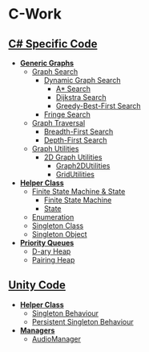 # C-Work
## [C# Specific Code](CSharpProjectUnity/Assets/_src%20C%23)
- [**Generic Graphs**](CSharpProjectUnity/Assets/_src%20C%23/Generic%20Graphs)
    - [Graph Search](CSharpProjectUnity/Assets/_src%20C%23/Generic%20Graphs/Graph%20Search)
        - [Dynamic Graph Search](CSharpProjectUnity/Assets/_src%20C%23/Generic%20Graphs/Graph%20Search/Dynamic%20Graph%20Searcher%20Algorithms/)
            - [A* Search](CSharpProjectUnity/Assets/_src%20C%23/Generic%20Graphs/Graph%20Search/Dynamic%20Graph%20Searcher%20Algorithms/AStarSearch.cs)
            - [Dijkstra Search](CSharpProjectUnity/Assets/_src%20C%23/Generic%20Graphs/Graph%20Search/Dynamic%20Graph%20Searcher%20Algorithms/DijkstraSearch.cs)
            - [Greedy-Best-First Search](CSharpProjectUnity/Assets/_src%20C%23/Generic%20Graphs/Graph%20Search/Dynamic%20Graph%20Searcher%20Algorithms/GreedyBestFirstSearch.cs)
        - [Fringe Search](CSharpProjectUnity/Assets/_src%20C%23/Generic%20Graphs/Graph%20Search/FringeSearch.cs)
    - [Graph Traversal](CSharpProjectUnity/Assets/_src%20C%23/Generic%20Graphs/Graph%20Traversal)
        - [Breadth-First Search](CSharpProjectUnity/Assets/_src%20C%23/Generic%20Graphs/Graph%20Traversal/BreadthFirstSearch.cs)
        - [Depth-First Search](CSharpProjectUnity/Assets/_src%20C%23/Generic%20Graphs/Graph%20Traversal/DepthFirstSearch.cs)
    - [Graph Utilities]()
        - [2D Graph Utilities](CSharpProjectUnity/Assets/_src%20C%23/Generic%20Graphs/Graph%20Utilities/2D%20Graphs)
            - [Graph2DUtilities](CSharpProjectUnity/Assets/_src%20C%23/Generic%20Graphs/Graph%20Utilities/2D%20Graphs/Graph2DUtilities.cs)
            - [GridUtilities](CSharpProjectUnity/Assets/_src%20C%23/Generic%20Graphs/Graph%20Utilities/2D%20Graphs/GridUtilities.cs)
- [**Helper Class**](CSharpProjectUnity/Assets/_src%20C%23/Helper%20Classes)
    - [Finite State Machine & State](CSharpProjectUnity/Assets/_src%20C%23/Helper%20Classes/Finite%20State%20Machine)
        - [Finite State Machine](CSharpProjectUnity/Assets/_src%20C%23/Helper%20Classes/Finite%20State%20Machine/FiniteStateMachine.cs)
        - [State](CSharpProjectUnity/Assets/_src%20C%23/Helper%20Classes/Finite%20State%20Machine/FiniteStateMachineState.cs)
    - [Enumeration](CSharpProjectUnity/Assets/_src%20C%23/Helper%20Classes/Enumeration.cs)
    - [Singleton Class](CSharpProjectUnity/Assets/_src%20C%23/Helper%20Classes/SingletonClass.cs)
    - [Singleton Object](CSharpProjectUnity/Assets/_src%20C%23/Helper%20Classes/SingletonObject.cs)
- [**Priority Queues**](CSharpProjectUnity/Assets/_src%20C%23/Priority%20Queues)
    - [D-ary Heap](CSharpProjectUnity/Assets/_src%20C%23/Priority%20Queues/DAryHeap.cs)
    - [Pairing Heap](CSharpProjectUnity/Assets/_src%20C%23/Priority%20Queues/PairingHeap.cs)
## [Unity Code]()
- [**Helper Class**](CSharpProjectUnity/Assets/_src%20Unity/Helper%20Classes)
    - [Singleton Behaviour](CSharpProjectUnity/Assets/_src%20Unity/Helper%20Classes/SingletonBehaviour.cs)
    - [Persistent Singleton Behaviour](CSharpProjectUnity/Assets/_src%20Unity/Helper%20Classes/PersistentSingletonBehaviour.cs)
- [**Managers**]()
    - [AudioManager]()
